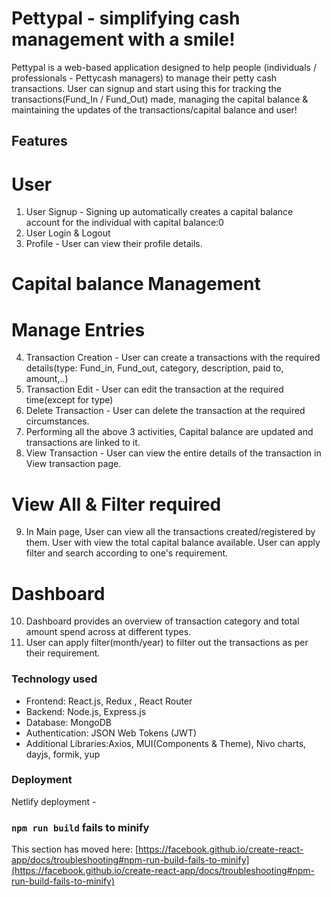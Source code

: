 # Pettypal - simplifying cash management with a smile!

Pettypal is a web-based application designed to help people (individuals / professionals - Pettycash managers) to manage their petty cash transactions. User can signup and start using this for tracking the transactions(Fund_In / Fund_Out) made, managing the capital balance & maintaining the updates of the transactions/capital balance and user!

## Features

# User
1. User Signup - Signing up automatically creates a capital balance account for the individual with capital balance:0
2. User Login & Logout
3. Profile - User can view their profile details.
# Capital balance Management
# Manage Entries
4. Transaction Creation - User can create a transactions with the required details(type: Fund_in, Fund_out, category, description, paid to, amount,..)
5. Transaction Edit - User can edit the transaction at the required time(except for type)
6. Delete Transaction - User can delete the transaction at the required circumstances.
7. Performing all the above 3 activities, Capital balance are updated and transactions are linked to it.
8. View Transaction - User can view the entire details of the transaction in View transaction page.
# View All & Filter required
9. In Main page,
     User can view all the transactions created/registered by them.
     User with view the total capital balance available.
     User can apply filter and search according to one's requirement.
# Dashboard
10. Dashboard provides an overview of transaction category and total amount spend across at different types.
11. User can apply filter(month/year) to filter out the transactions as per their requirement.

### Technology used

+ Frontend: React.js, Redux , React Router
+ Backend: Node.js, Express.js
+ Database: MongoDB
+ Authentication: JSON Web Tokens (JWT)
+ Additional Libraries:Axios, MUI(Components & Theme), Nivo charts, dayjs, formik, yup

### Deployment
Netlify deployment - 

### `npm run build` fails to minify

This section has moved here: [https://facebook.github.io/create-react-app/docs/troubleshooting#npm-run-build-fails-to-minify](https://facebook.github.io/create-react-app/docs/troubleshooting#npm-run-build-fails-to-minify)
